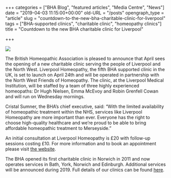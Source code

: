 +++
categories = ["BHA Blog", "featured articles", "Media Centre", "News"]
date = "2019-04-03 11:15:00+00:00"
old-URL = "/posts"
opengraph_type = "article"
slug = "countdown-to-the-new-bha-charitable-clinic-for-liverpool"
tags = ["BHA-supported clinics", "charitable clinic", "homeopathy clinics"]
title = "Countdown to the new BHA charitable clinic for Liverpool"

+++

[![](https://res.cloudinary.com/homeopathyuk/v1557403245/bha/Liverpool-homeopathy-Logo-1024x511.png)](http://www.liverpoolhomeopathy.org/)

The British Homeopathic Association is pleased to announce that April sees the opening of a new charitable clinic serving the people of Liverpool and the North West. Liverpool Homeopathy, the fifth BHA supported clinic in the UK, is set to launch on April 24th and will be operated in partnership with the North West Friends of Homeopathy. The clinic, at the Liverpool Medical Institution, will be staffed by a team of three highly experienced homeopaths: Dr Hugh Nielsen, Emma McEvoy and Robin Grenfell Cowan and will run on Wednesday mornings.

Cristal Sumner, the BHA’s chief executive, said: “With the limited availability of homeopathic treatment within the NHS, services like Liverpool Homeopathy are more important than ever. Everyone has the right to choose high-quality healthcare and we’re proud to be able to bring affordable homeopathic treatment to Merseyside.”

An initial consultation at Liverpool Homeopathy is £20 with follow-up sessions costing £10. For more information and to book an appointment please visit [the website](http://www.liverpoolhomeopathy.org/).

The BHA opened its first charitable clinic in Norwich in 2011 and now operates services in Bath, York, Norwich and Edinburgh. Additional services will be announced during 2019. Full details of our clinics can be found [here](http://localhost/treatment/bha-clinics/).

